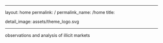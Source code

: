   ---
layout: home
permalink: /
permalink_name: /home
title: 

detail_image: assets/theme_logo.svg

---
observations and analysis of illicit markets
